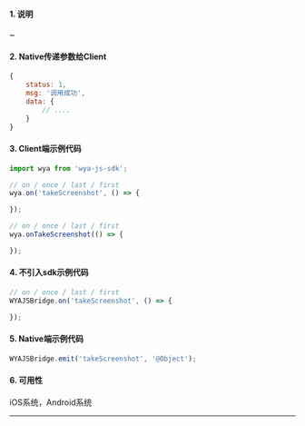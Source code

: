 #### 1. 说明

~

#### 2. Native传递参数给Client

```javascript
{
	status: 1,
	msg: '调用成功',
	data: {
		// ....
	}
}
```

#### 3. Client端示例代码

```javascript
import wya from 'wya-js-sdk';

// on / once / last / first
wya.on('takeScreenshot', () => {

});

// on / once / last / first
wya.onTakeScreenshot(() => {

});
```

#### 4. 不引入sdk示例代码

```javascript
// on / once / last / first
WYAJSBridge.on('takeScreenshot', () => {

});
```

#### 5. Native端示例代码

```javascript
WYAJSBridge.emit('takeScreenshot', '@Object');
```

#### 6. 可用性

iOS系统，Android系统

---------

